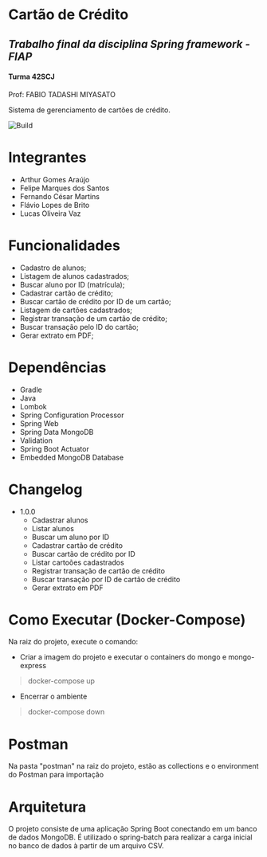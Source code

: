 # Cartão de Crédito
## _Trabalho final da disciplina Spring framework - FIAP_
#### Turma 42SCJ
Prof: FABIO TADASHI MIYASATO

Sistema de gerenciamento de cartões de crédito.

![Build](https://img.shields.io/static/v1?label=Versão&message=1.0.0&color=blue)


# Integrantes
- Arthur Gomes Araújo
- Felipe Marques dos Santos
- Fernando César Martins
- Flávio Lopes de Brito
- Lucas Oliveira Vaz

# Funcionalidades

- Cadastro de alunos;
- Listagem de alunos cadastrados;
- Buscar aluno por ID (matrícula);
- Cadastrar cartão de crédito;
- Buscar cartão de crédito por ID de um cartão;
- Listagem de cartões cadastrados;
- Registrar transação de um cartão de crédito;
- Buscar transação pelo ID do cartão;
- Gerar extrato em PDF;

# Dependências

- Gradle
- Java
- Lombok
- Spring Configuration Processor
- Spring Web
- Spring Data MongoDB
- Validation
- Spring Boot Actuator
- Embedded MongoDB Database

# Changelog

- 1.0.0
  - Cadastrar alunos
  - Listar alunos
  - Buscar um aluno por ID
  - Cadastrar cartão de crédito
  - Buscar cartão de crédito por ID
  - Listar cartoões cadastrados
  - Registrar transação de cartão de crédito
  - Buscar transação por ID de cartão de crédito
  - Gerar extrato em PDF

# Como Executar (Docker-Compose)

Na raiz do projeto, execute o comando:

- Criar a imagem do projeto e executar o containers do mongo e mongo-express
> docker-compose up

- Encerrar o ambiente
> docker-compose down

# Postman

Na pasta "postman" na raiz do projeto, estão as collections e o environment do Postman para importação

# Arquitetura

O projeto consiste de uma aplicação Spring Boot conectando em um banco de dados MongoDB. É utilizado o spring-batch para realizar a carga inicial no banco de dados à partir de um arquivo CSV.